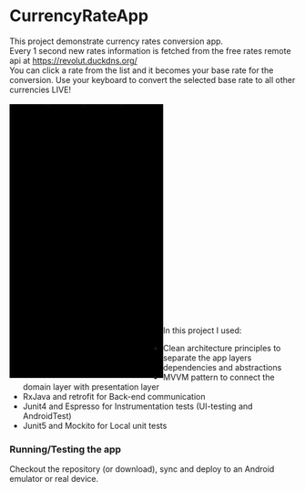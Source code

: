 # CurrencyRateApp
This project demonstrate currency rates conversion app.</br>
Every 1 second new rates information is fetched from the free rates remote api at https://revolut.duckdns.org/</br>
You can click a rate from the list and it becomes your base rate for the conversion.
Use your keyboard to convert the selected base rate to all other currencies LIVE!</br></br>
<a href="url"><img src="https://github.com/RonyBrosh/CurrencyRateApp/blob/master/images/CurrencyRateApp.gif" align="left" height="480" width="270" ></a>
</br></br></br></br></br></br></br></br></br></br></br></br></br></br></br></br></br></br></br></br></br></br>

In this project I used:
* Clean architecture principles to separate the app layers dependencies and abstractions 
* MVVM pattern to connect the domain layer with presentation layer
* RxJava and retrofit for Back-end communication
* Junit4 and Espresso for Instrumentation tests (UI-testing and AndroidTest)
* Junit5 and Mockito for Local unit tests

### Running/Testing the app
Checkout the repository (or download), sync and deploy to an Android emulator or real device.
